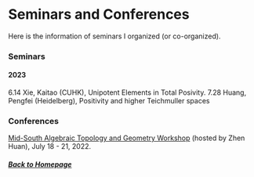 # Seminars and Conferences

Here is the information of seminars I organized (or co-organized).

### Seminars

#### 2023

6.14 Xie, Kaitao (CUHK), Unipotent Elements in Total Posivity.
7.28 Huang, Pengfei (Heidelberg), Positivity and higher Teichmuller spaces

### Conferences

[Mid-South Algebraic Topology and Geometry Workshop](https://msatg.github.io/msatg2022/) (hosted by Zhen Huan), July 18 - 21, 2022.

##### [Back to Homepage](index.md)
